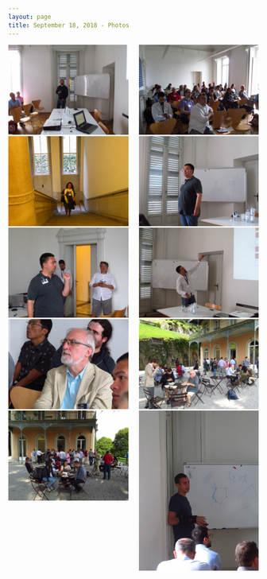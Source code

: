 ```yaml
---
layout: page
title: September 18, 2018 - Photos
---
```


<div class="columns">
	<div class="column" style="width: 250px;">
		<div class="box">
			<a href="/assets/images/photos/20180918/20180918-103950.JPG">
				<img src="/assets/images/photos/20180918/20180918-103950.JPG">
			</a>
		</div>
	</div>
	<div class="column" style="width: 250px;">
		<div class="box">
			<a href="/assets/images/photos/20180918/20180918-104005.JPG">
				<img src="/assets/images/photos/20180918/20180918-104005.JPG">
			</a>
		</div>
	</div>
</div>
<div class="columns">
	<div class="column" style="width: 250px;">
		<div class="box">
			<a href="/assets/images/photos/20180918/20180918-104020.JPG">
				<img src="/assets/images/photos/20180918/20180918-104020.JPG">
			</a>
		</div>
	</div>
	<div class="column" style="width: 250px;">
		<div class="box">
			<a href="/assets/images/photos/20180918/20180918-110603.JPG">
				<img src="/assets/images/photos/20180918/20180918-110603.JPG">
			</a>
		</div>
	</div>
</div>
<div class="columns">
	<div class="column" style="width: 250px;">
		<div class="box">
			<a href="/assets/images/photos/20180918/20180918-112930.JPG">
				<img src="/assets/images/photos/20180918/20180918-112930.JPG">
			</a>
		</div>
	</div>
	<div class="column" style="width: 250px;">
		<div class="box">
			<a href="/assets/images/photos/20180918/20180918-113243.JPG">
				<img src="/assets/images/photos/20180918/20180918-113243.JPG">
			</a>
		</div>
	</div>
</div>
<div class="columns">
	<div class="column" style="width: 250px;">
		<div class="box">
			<a href="/assets/images/photos/20180918/20180918-113938.JPG">
				<img src="/assets/images/photos/20180918/20180918-113938.JPG">
			</a>
		</div>
	</div>
	<div class="column" style="width: 250px;">
		<div class="box">
			<a href="/assets/images/photos/20180918/20180918-122106.JPG">
				<img src="/assets/images/photos/20180918/20180918-122106.JPG">
			</a>
		</div>
	</div>
</div>
<div class="columns">
	<div class="column" style="width: 250px;">
		<div class="box">
			<a href="/assets/images/photos/20180918/20180918-122218.JPG">
				<img src="/assets/images/photos/20180918/20180918-122218.JPG">
			</a>
		</div>
	</div>
	<div class="column" style="width: 250px;">
		<div class="box">
			<a href="/assets/images/photos/20180918/20180918-153117.JPG">
				<img src="/assets/images/photos/20180918/20180918-153117.JPG">
			</a>
		</div>
	</div>
</div>
